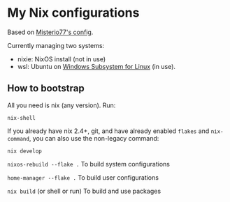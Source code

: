 # My Nix configurations

Based on [Misterio77's config](https://github.com/Misterio77/nix-config).

Currently managing two systems:
- nixie: NixOS install (not in use)
- wsl: Ubuntu on [Windows Subsystem for Linux](https://learn.microsoft.com/en-us/windows/wsl/) (in use).

## How to bootstrap

All you need is nix (any version). Run:
```
nix-shell
```

If you already have nix 2.4+, git, and have already enabled `flakes` and
`nix-command`, you can also use the non-legacy command:
```
nix develop
```

`nixos-rebuild --flake .` To build system configurations

`home-manager --flake .` To build user configurations

`nix build` (or shell or run) To build and use packages

